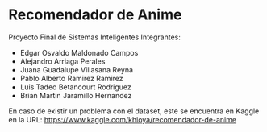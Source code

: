 # Recomendador de Anime

Proyecto Final de Sistemas Inteligentes
Integrantes:
  - Edgar Osvaldo Maldonado Campos
  - Alejandro Arriaga Perales
  - Juana Guadalupe Villasana Reyna
  - Pablo Alberto Ramirez Ramirez
  - Luis Tadeo Betancourt Rodriguez
  - Brian Martin Jaramillo Hernandez

En caso de existir un problema con el dataset, este se encuentra en Kaggle en la URL: https://www.kaggle.com/khioya/recomendador-de-anime
